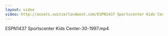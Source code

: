 ```yaml
---
layout: video
video: http://assets.switzerlandwest.com/ESPN1437 Sportscenter Kids Center-30-1997.mp4
---
```

ESPN1437 Sportscenter Kids Center-30-1997.mp4
